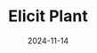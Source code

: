---  
layout: startup_page  
title: "Elicit Plant"  
id: "elicitplant.com"  
permalink: "/elicitplantelicitplant.com11142024/"  
website: "https://www.elicit-plant.com/"  
funding_round: "Series B"  
funding_amount: "$48M"  
investors: "Carbyne Equity Partners, Sofinnova Partners, ECBF, BPI EcoGreenTEch"  
about: "Elicit Plant is an agri-biotech company developing phytosterol-based biosolutions that reduce crop water usage by 20%, enhancing resilience against environmental stresses. Their products are currently used for maize, cereals, sunflower, and soybeans, addressing water scarcity challenges in agriculture. The company is expanding its market presence, particularly in the U.S. Corn Belt."  
markets: "Agri-biotech, Agriculture, Agricultural Chemicals, Biotechnology, CleanTech, AgTech, Climate Tech"  
hq: "Moulins-sur-Tardoire, CHARENTE, France"  
founded_year: "2017"  
linkedin: "https://www.linkedin.com/company/elicit-plant/"  
twitter: ""  
instagram: ""  
facebook: "https://www.facebook.com/Elicit-Plant-100064059283408"  
crunchbase: "https://www.crunchbase.com/organization/elicit-plant"  
pitchbook: "https://pitchbook.com/profiles/company/452797-66"  

date_display: "14-Nov-2024"  
date: "2024-11-14"

# SEO Optimization  
meta_title: "Elicit Plant - Series B Funding ($48M)"  
meta_description: "Elicit Plant, Elicit Plant is an agri-biotech company developing phytosterol-based biosolutions that reduce crop water usage by 20%, enhancing resilience against en..."  
meta_keywords: "Elicit Plant, Agri-biotech, Agriculture, Agricultural Chemicals, Biotechnology, CleanTech, AgTech, Climate Tech, Series B funding"  
canonical_url: "https://startup.projectstartups.com/elicitplantelicitplant.com11142024/"  
---